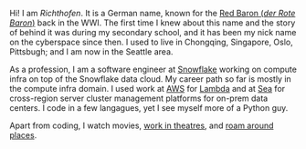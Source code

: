 Hi! I am _Richthofen_. It is a German name, known for the [Red Baron (_der Rote Baron_)](https://en.wikipedia.org/wiki/Manfred_von_Richthofen) back in the WWI. The first time I knew about this name and the story of behind it was during my secondary school, and it has been my nick name on the cyberspace since then. I used to live in Chongqing, Singapore, Oslo, Pittsbugh; and I am now in the Seattle area.

As a profession, I am a software engineer at [Snowflake](https://www.snowflake.com/) working on compute infra on top of the Snowflake data cloud. My career path so far is mostly in the compute infra domain. I used work at [AWS](https://aws.amazon.com/) for [Lambda](https://aws.amazon.com/lambda/) and at [Sea](https://www.sea.com/home) for cross-region server cluster management platforms for on-prem data centers. I code in a few langagues, yet I see myself more of a Python guy. 

Apart from coding, I watch movies, [work in theatres](https://richthofen.io/theatre/?lang=en), and [roam around places](https://www.mytravelmap.xyz/u/gg113179410750853518940).
